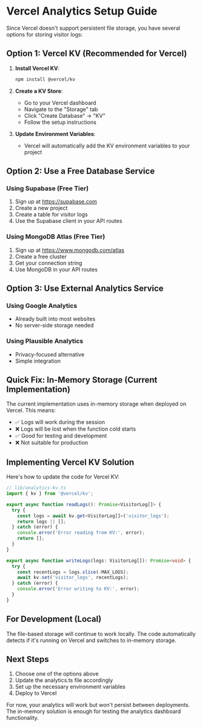 # Vercel Analytics Setup Guide

Since Vercel doesn't support persistent file storage, you have several options for storing visitor logs:

## Option 1: Vercel KV (Recommended for Vercel)

1. **Install Vercel KV**:
   ```bash
   npm install @vercel/kv
   ```

2. **Create a KV Store**:
   - Go to your Vercel dashboard
   - Navigate to the "Storage" tab
   - Click "Create Database" → "KV"
   - Follow the setup instructions

3. **Update Environment Variables**:
   - Vercel will automatically add the KV environment variables to your project

## Option 2: Use a Free Database Service

### Using Supabase (Free Tier)
1. Sign up at https://supabase.com
2. Create a new project
3. Create a table for visitor logs
4. Use the Supabase client in your API routes

### Using MongoDB Atlas (Free Tier)
1. Sign up at https://www.mongodb.com/atlas
2. Create a free cluster
3. Get your connection string
4. Use MongoDB in your API routes

## Option 3: Use External Analytics Service

### Using Google Analytics
- Already built into most websites
- No server-side storage needed

### Using Plausible Analytics
- Privacy-focused alternative
- Simple integration

## Quick Fix: In-Memory Storage (Current Implementation)

The current implementation uses in-memory storage when deployed on Vercel. This means:
- ✅ Logs will work during the session
- ❌ Logs will be lost when the function cold starts
- ✅ Good for testing and development
- ❌ Not suitable for production

## Implementing Vercel KV Solution

Here's how to update the code for Vercel KV:

```typescript
// lib/analytics-kv.ts
import { kv } from '@vercel/kv';

export async function readLogs(): Promise<VisitorLog[]> {
  try {
    const logs = await kv.get<VisitorLog[]>('visitor_logs');
    return logs || [];
  } catch (error) {
    console.error('Error reading from KV:', error);
    return [];
  }
}

export async function writeLogs(logs: VisitorLog[]): Promise<void> {
  try {
    const recentLogs = logs.slice(-MAX_LOGS);
    await kv.set('visitor_logs', recentLogs);
  } catch (error) {
    console.error('Error writing to KV:', error);
  }
}
```

## For Development (Local)

The file-based storage will continue to work locally. The code automatically detects if it's running on Vercel and switches to in-memory storage.

## Next Steps

1. Choose one of the options above
2. Update the analytics.ts file accordingly
3. Set up the necessary environment variables
4. Deploy to Vercel

For now, your analytics will work but won't persist between deployments. The in-memory solution is enough for testing the analytics dashboard functionality.
